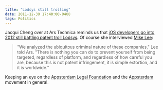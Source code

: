 ```yaml
---
title: "Lodsys still trolling"
date: 2011-12-30 17:40:00-0400
tags: Politics
---
```


Jacqui Cheng over at Ars Technica reminds us that [iOS developers go into 2012 still battling patent troll Lodsys](http://arstechnica.com/apple/news/2011/12/ios-developers-go-into-2012-still-slugging-against-patent-troll-lodsys.ars?utm_source=rss&utm_medium=rss&utm_campaign=rss). Of course she interviewed [Mike Lee](http://mur.mu.rs):

> "We analyzed the ubiquitous criminal nature of these companies," Lee told Ars. "There is nothing you can do to prevent yourself from being targeted, regardless of platform, and regardless of how careful you are, because this is not patent infringement, it is simple extortion, and it is worldwide."

Keeping an eye on the [Appsterdam Legal Foundation](http://appsterdamlegalfoundation.org/) and the [Appsterdam](http://appsterdam.rs/) movement in general.
